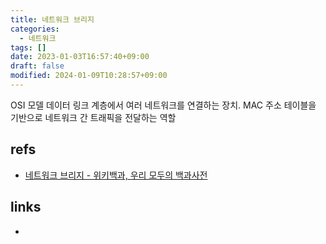 ```yaml
---
title: 네트워크 브리지
categories:
  - 네트워크
tags: []
date: 2023-01-03T16:57:40+09:00
draft: false
modified: 2024-01-09T10:28:57+09:00
---
```

OSI 모델 데이터 링크 계층에서 여러 네트워크를 연결하는 장치. MAC 주소 테이블을 기반으로 네트워크 간 트래픽을 전달하는 역할


## refs
- [네트워크 브리지 - 위키백과, 우리 모두의 백과사전](https://ko.wikipedia.org/wiki/%EB%84%A4%ED%8A%B8%EC%9B%8C%ED%81%AC_%EB%B8%8C%EB%A6%AC%EC%A7%80)


## links
- 
